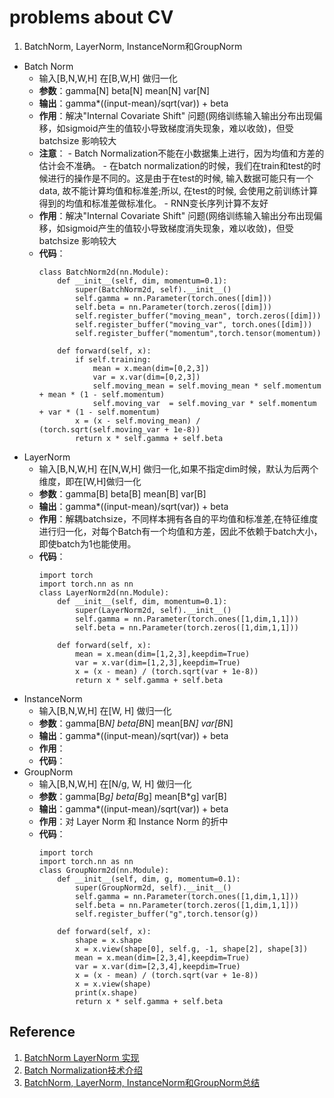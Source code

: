 # problems about CV 


1. BatchNorm, LayerNorm, InstanceNorm和GroupNorm  
  - Batch Norm  
    - 输入[B,N,W,H] 在[B,W,H] 做归一化
    - **参数**：gamma[N] beta[N] mean[N] var[N]  
    - **输出**：gamma*((input-mean)/sqrt(var)) + beta  
    - **作用**：解决"Internal Covariate Shift" 问题(网络训练输入输出分布出现偏移，如sigmoid产生的值较小导致梯度消失现象，难以收敛)，但受batchsize 影响较大  
    - **注意**：
          - Batch Normalization不能在小数据集上进行，因为均值和方差的估计会不准确。
          - 在batch normalization的时候，我们在train和test的时候进行的操作是不同的。这是由于在test的时候, 输入数据可能只有一个data, 故不能计算均值和标准差;所以, 在test的时候, 会使用之前训练计算得到的均值和标准差做标准化。
          - RNN变长序列计算不友好
    - **作用**：解决"Internal Covariate Shift" 问题(网络训练输入输出分布出现偏移，如sigmoid产生的值较小导致梯度消失现象，难以收敛)，但受batchsize 影响较大  
    - **代码**：
      ```
      class BatchNorm2d(nn.Module):
          def __init__(self, dim, momentum=0.1):
              super(BatchNorm2d, self).__init__()
              self.gamma = nn.Parameter(torch.ones([dim]))
              self.beta = nn.Parameter(torch.zeros([dim]))
              self.register_buffer("moving_mean", torch.zeros([dim]))
              self.register_buffer("moving_var", torch.ones([dim]))
              self.register_buffer("momentum",torch.tensor(momentum))

          def forward(self, x):
              if self.training:
                  mean = x.mean(dim=[0,2,3])
                  var = x.var(dim=[0,2,3])
                  self.moving_mean = self.moving_mean * self.momentum + mean * (1 - self.momentum)
                  self.moving_var  = self.moving_var * self.momentum + var * (1 - self.momentum)
              x = (x - self.moving_mean) / (torch.sqrt(self.moving_var + 1e-8))
              return x * self.gamma + self.beta
      ```
  - LayerNorm
    - 输入[B,N,W,H] 在[N,W,H] 做归一化,如果不指定dim时候，默认为后两个维度，即在[W,H]做归一化
    - **参数**：gamma[B] beta[B] mean[B] var[B]  
    - **输出**：gamma*((input-mean)/sqrt(var)) + beta  
    - **作用**：解耦batchsize，不同样本拥有各自的平均值和标准差,在特征维度进行归一化，对每个Batch有一个均值和方差，因此不依赖于batch大小，即使batch为1也能使用。
    - **代码**：
      ```
      import torch
      import torch.nn as nn
      class LayerNorm2d(nn.Module):
          def __init__(self, dim, momentum=0.1):
              super(LayerNorm2d, self).__init__()
              self.gamma = nn.Parameter(torch.ones([1,dim,1,1]))
              self.beta = nn.Parameter(torch.zeros([1,dim,1,1]))

          def forward(self, x):
              mean = x.mean(dim=[1,2,3],keepdim=True)
              var = x.var(dim=[1,2,3],keepdim=True)
              x = (x - mean) / (torch.sqrt(var + 1e-8))
              return x * self.gamma + self.beta
      ```
  - InstanceNorm
    - 输入[B,N,W,H] 在[W, H] 做归一化
    - **参数**：gamma[B*N] beta[B*N] mean[B*N] var[B*N]  
    - **输出**：gamma*((input-mean)/sqrt(var)) + beta  
    - **作用**：
    - **代码**：
  - GroupNorm
    - 输入[B,N,W,H] 在[N/g, W, H] 做归一化
    - **参数**：gamma[B*g] beta[B*g] mean[B*g] var[B]  
    - **输出**：gamma*((input-mean)/sqrt(var)) + beta  
    - **作用**：对 Layer Norm 和 Instance Norm 的折中
    - **代码**：
      ```
      import torch
      import torch.nn as nn
      class GroupNorm2d(nn.Module):
          def __init__(self, dim, g, momentum=0.1):
              super(GroupNorm2d, self).__init__()
              self.gamma = nn.Parameter(torch.ones([1,dim,1,1]))
              self.beta = nn.Parameter(torch.zeros([1,dim,1,1]))
              self.register_buffer("g",torch.tensor(g))

          def forward(self, x):
              shape = x.shape
              x = x.view(shape[0], self.g, -1, shape[2], shape[3])
              mean = x.mean(dim=[2,3,4],keepdim=True)
              var = x.var(dim=[2,3,4],keepdim=True)
              x = (x - mean) / (torch.sqrt(var + 1e-8))
              x = x.view(shape)
              print(x.shape)
              return x * self.gamma + self.beta
      ```
## Reference
  1. [BatchNorm LayerNorm 实现](https://zhuanlan.zhihu.com/p/172185048)
  2. [Batch Normalization技术介绍](https://mathpretty.com/10335.html)
  3. [BatchNorm, LayerNorm, InstanceNorm和GroupNorm总结](https://mathpretty.com/11223.html)
